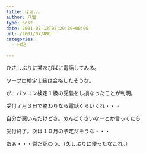 ```yaml
---
title: はぁ。。。
author: 八雲
type: post
date: 2001-07-12T05:29:39+00:00
url: /2001/07/891
categories:
  - 日記

---
```

ひさしぶりに某あびばに電話してみる。
  
ワープロ検定１級は合格したそうな。
  
が、パソコン検定１級の受験をし損なったことが判明。
  
受付７月３日で終わりなら電話くらいくれ・・・
  
自分が悪いんだけどさ。めんどくさいなーとか言ってたら
  
受付終了。次は１０月の予定だそうな・・・
  
あぁ・・・鬱だ死のう。（久しぶりに使ったなこれ。）